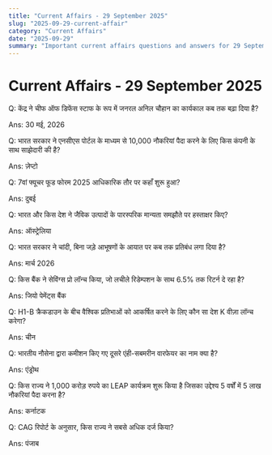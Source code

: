 ```yaml
---
title: "Current Affairs - 29 September 2025"
slug: "2025-09-29-current-affair"
category: "Current Affairs"
date: "2025-09-29"
summary: "Important current affairs questions and answers for 29 September 2025."
---
```


<div class="container mx-auto px-4 py-8">
  <h1 class="text-2xl font-bold mb-6"> Current Affairs - 29 September 2025 </h1>
  <div class="grid grid-cols-1 md:grid-cols-2 gap-6">
    <div class="bg-white dark:bg-gray-900 border rounded-lg p-4 shadow hover:shadow-lg transition">
      <p class="font-semibold mb-2">Q: केंद्र ने चीफ ऑफ डिफेंस स्टाफ के रूप में जनरल अनिल चौहान का कार्यकाल कब तक बढ़ा दिया है?</p>
      <p class="text-gray-600 dark:text-gray-400">Ans: 30 मई, 2026</p>
    </div>
    <div class="bg-white dark:bg-gray-900 border rounded-lg p-4 shadow hover:shadow-lg transition">
      <p class="font-semibold mb-2">Q: भारत सरकार ने एनसीएस पोर्टल के माध्यम से 10,000 नौकरियां पैदा करने के लिए किस कंपनी के साथ साझेदारी की है?</p>
      <p class="text-gray-600 dark:text-gray-400">Ans: ज़ेप्टो</p>
    </div>
    <div class="bg-white dark:bg-gray-900 border rounded-lg p-4 shadow hover:shadow-lg transition">
      <p class="font-semibold mb-2">Q: 7वां फ्यूचर फूड फोरम 2025 आधिकारिक तौर पर कहाँ शुरू हुआ?</p>
      <p class="text-gray-600 dark:text-gray-400">Ans: दुबई</p>
    </div>
    <div class="bg-white dark:bg-gray-900 border rounded-lg p-4 shadow hover:shadow-lg transition">
      <p class="font-semibold mb-2">Q: भारत और किस देश ने जैविक उत्पादों के पारस्परिक मान्यता समझौते पर हस्ताक्षर किए?</p>
      <p class="text-gray-600 dark:text-gray-400">Ans: ऑस्ट्रेलिया</p>
    </div>
    <div class="bg-white dark:bg-gray-900 border rounded-lg p-4 shadow hover:shadow-lg transition">
      <p class="font-semibold mb-2">Q: भारत सरकार ने चांदी, बिना जड़़े आभूषणों के आयात पर कब तक प्रतिबंध लगा दिया है?</p>
      <p class="text-gray-600 dark:text-gray-400">Ans: मार्च 2026</p>
    </div>
    <div class="bg-white dark:bg-gray-900 border rounded-lg p-4 shadow hover:shadow-lg transition">
      <p class="font-semibold mb-2">Q: किस बैंक ने सेविंग्स प्रो लॉन्च किया, जो लचीले रिडेम्पशन के साथ 6.5% तक रिटर्न दे रहा है?</p>
      <p class="text-gray-600 dark:text-gray-400">Ans: जियो पेमेंट्स बैंक</p>
    </div>
    <div class="bg-white dark:bg-gray-900 border rounded-lg p-4 shadow hover:shadow-lg transition">
      <p class="font-semibold mb-2">Q: H1-B क्रैकडाउन के बीच वैश्विक प्रतिभाओं को आकर्षित करने के लिए कौन सा देश K वीज़ा लॉन्च करेगा?</p>
      <p class="text-gray-600 dark:text-gray-400">Ans: चीन</p>
    </div>
    <div class="bg-white dark:bg-gray-900 border rounded-lg p-4 shadow hover:shadow-lg transition">
      <p class="font-semibold mb-2">Q: भारतीय नौसेना द्वारा कमीशन किए गए दूसरे एंही-सबमरीन वारफेयर का नाम क्या है?</p>
      <p class="text-gray-600 dark:text-gray-400">Ans: एंड्रोथ</p>
    </div>
    <div class="bg-white dark:bg-gray-900 border rounded-lg p-4 shadow hover:shadow-lg transition">
      <p class="font-semibold mb-2">Q: किस राज्य ने 1,000 करोड़ रुपये का LEAP कार्यक्रम शुरू किया है जिसका उद्देश्य 5 वर्षों में 5 लाख नौकरियां पैदा करना है?</p>
      <p class="text-gray-600 dark:text-gray-400">Ans: कर्नाटक</p>
    </div>
    <div class="bg-white dark:bg-gray-900 border rounded-lg p-4 shadow hover:shadow-lg transition">
      <p class="font-semibold mb-2">Q: CAG रिपोर्ट के अनुसार, किस राज्य ने सबसे अधिक दर्ज किया?</p>
      <p class="text-gray-600 dark:text-gray-400">Ans: पंजाब</p>
    </div>
  </div>
</div>
